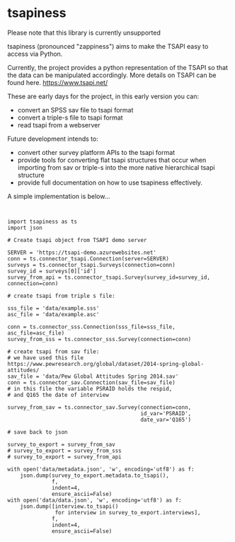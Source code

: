 # tsapiness

Please note that this library is currently unsupported

tsapiness (pronounced "zappiness") aims to make the TSAPI easy to access via Python. 

Currently, the project provides a python representation of the TSAPI so that the data can be manipulated accordingly. 
More details on TSAPI can be found here. 
https://www.tsapi.net/

These are early days for the project, in this early version you can:
* convert an SPSS sav file to tsapi format
* convert a triple-s file to tsapi format
* read tsapi from a webserver

Future development intends to:
* convert other survey platform APIs to the tsapi format
* provide tools for converting flat tsapi structures that occur when importing from sav or triple-s into the more native hierarchical tsapi structure
* provide full documentation on how to use tsapiness effectively. 

A simple implementation is below...

```


import tsapiness as ts
import json

# Create tsapi object from TSAPI demo server

SERVER = 'https://tsapi-demo.azurewebsites.net'
conn = ts.connector_tsapi.Connection(server=SERVER)
surveys = ts.connector_tsapi.Surveys(connection=conn)
survey_id = surveys[0]['id']
survey_from_api = ts.connector_tsapi.Survey(survey_id=survey_id, connection=conn)

# create tsapi from triple s file:

sss_file = 'data/example.sss'
asc_file = 'data/example.asc'

conn = ts.connector_sss.Connection(sss_file=sss_file, asc_file=asc_file)
survey_from_sss = ts.connector_sss.Survey(connection=conn)

# create tsapi from sav file:
# we have used this file https://www.pewresearch.org/global/dataset/2014-spring-global-attitudes/
sav_file = 'data/Pew Global Attitudes Spring 2014.sav'
conn = ts.connector_sav.Connection(sav_file=sav_file)
# in this file the variable PSRAID holds the respid, 
# and Q165 the date of interview

survey_from_sav = ts.connector_sav.Survey(connection=conn, 
                                          id_var='PSRAID', 
                                          date_var='Q165')

# save back to json

survey_to_export = survey_from_sav 
# survey_to_export = survey_from_sss
# survey_to_export = survey_from_api

with open('data/metadata.json', 'w', encoding='utf8') as f:
    json.dump(survey_to_export.metadata.to_tsapi(),
              f,
              indent=4,
              ensure_ascii=False)
with open('data/data.json', 'w', encoding='utf8') as f:
    json.dump([interview.to_tsapi()
               for interview in survey_to_export.interviews],
              f,
              indent=4,
              ensure_ascii=False)
```
